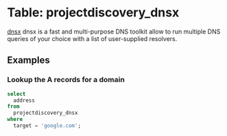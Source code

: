 # Table: projectdiscovery_dnsx

[dnsx](https://github.com/projectdiscovery/dnsx) dnsx is a fast and multi-purpose DNS toolkit allow to run multiple DNS queries of your choice with a list of user-supplied resolvers.

## Examples

### Lookup the A records for a domain

```sql
select
  address
from
  projectdiscovery_dnsx
where
  target = 'google.com';
```
